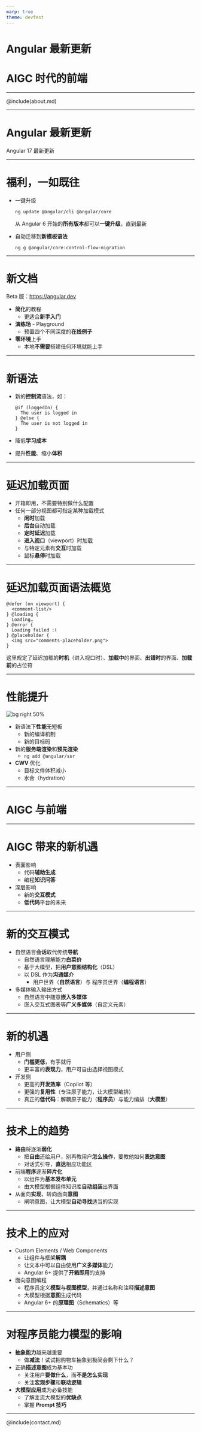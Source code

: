 ```yaml
---
marp: true
theme: devfest
---
```


<!-- _class: lead -->

# Angular 最新更新

# AIGC 时代的前端　　　　

---

@include(about.md)

---

<!-- _class: section -->

# Angular 最新更新

Angular 17 最新更新

---

# 福利，一如既往

- 一键升级

  ```shell
  ng update @angular/cli @angular/core
  ```

  从 Angular 6 开始的**所有版本**都可以**一键升级**，直到最新

- 自动迁移到**新模板语法**

  ```shell
  ng g @angular/core:control-flow-migration
  ``` 

---

# 新文档

Beta 版：https://angular.dev

- **简化**的教程
    - 更适合**新手入门**
- **演练场** - Playground
    - 预置四个不同深度的**在线例子**
- **零环境**上手
    - 本地**不需要**搭建任何环境就能上手

---

# 新语法

- 新的**控制流**语法，如：

    ```
    @if (loggedIn) {
      The user is logged in
    } @else {
      The user is not logged in
    }
    ```

- 降低**学习成本**
- 提升**性能**、缩小**体积**

---

# 延迟加载页面

- 开箱即用，不需要特别做什么配置
- 任何一部分视图都可指定某种加载模式
    - **闲时**加载
    - **后台**自动加载
    - **定时延迟**加载
    - **进入视口**（viewport）时加载
    - 与特定元素有**交互**时加载
    - 鼠标**悬停**时加载

---

# 延迟加载页面语法概览

```
@defer (on viewport) {
  <comment-list/>
} @loading {
  Loading…
} @error {
  Loading failed :(
} @placeholder {
  <img src="comments-placeholder.png">
}
```

这里规定了延迟加载的**时机**（进入视口时）、**加载中**的界面、**出错时**的界面、**加载前**的占位符

---

# 性能提升

![bg right 50%](images/benchmark.png)

- 新语法下**性能**无短板
    - 新的编译机制
    - 新的目标码
- 新的**服务端渲染**和**预先渲染**
    - `ng add @angular/ssr`
- **CWV** 优化
    - 目标文件体积减小
    - 水合（hydration）

---

<!-- _class: section -->

# AIGC 与前端

---

# AIGC 带来的新机遇

- 表面影响
    - 代码**辅助生成**
    - 编程**知识问答**
- 深层影响
    - 新的**交互模式**
    - **低代码**平台的未来

---

# 新的交互模式

- 自然语言**会话**取代传统**导航**
    - 自然语言理解能力**白菜价**
    - 基于大模型，把**用户意图结构化**（DSL）
    - 以 DSL 作为**沟通媒介**
        - 用户世界（**自然语言**）与 程序员世界（**编程语言**）
- 多媒体输入输出方式
    - 自然语言中随意**嵌入多媒体**
    - 嵌入交互式图表等**广义多媒体**（自定义元素）

---

# 新的机遇

- 用户侧
    - **门槛更低**，有手就行
    - 更丰富的**表现力**，用户可自由选择视图模式
- 开发侧
    - 更高的**开发效率**（Copilot 等）
    - 更强的**复用性**（专注原子能力，让大模型编排）
    - 真正的**低代码**：解耦原子能力（**程序员**）与能力编排（**大模型**）

---

# 技术上的趋势

- **路由**将逐渐**弱化**
    - 把**自由**还给用户，别再教用户**怎么操作**，要教他如何**表达意图**
    - 对话式引导，**直达**相应功能区
- 前端**程序**逐渐**碎片化**
    - 以组件为**基本发布单元**
    - 由大模型根据组件知识库**自动组装**出界面
- 从面向**实现**，转向面向**意图**
    - 阐明意图，让大模型**自动寻找**适当的实现

---

# 技术上的应对

- Custom Elements / Web Components
    - 让组件与框架**解耦**
    - 让文本中可以自由使用**广义多媒体**能力
    - Angular 6+ 提供了**开箱即用**的支持
- 面向意图编程
    - 程序员定义**模型**与**视图模型**，并通过名称和注释**描述意图**
    - 大模型根据**意图**生成代码
    - Angular 6+ 的**原理图**（Schematics）等

---

# 对程序员能力模型的影响

- **抽象能力**越来越重要
    - 做**减法**！试试把购物车抽象到极简会剩下什么？
- 正确**描述意图**成为基本功
    - 关注用户**要做什么**，而**不是怎么实现**
    - 关注**宏观步骤**和**联动逻辑**
- **大模型应用**成为必备技能
    - 了解主流大模型的**优缺点**
    - 掌握 **Prompt 技巧**

---

@include(contact.md)
